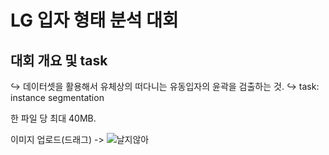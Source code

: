 # LG 입자 형태 분석 대회

## 대회 개요 및 task
↪ 데이터셋을 활용해서 유체상의 떠다니는 유동입자의 윤곽을 검출하는 것.
↪ task: instance segmentation 


한 파일 당 최대 40MB.

이미지 업로드(드래그) -> ![날지않아](https://user-images.githubusercontent.com/106142512/178384994-42cf94d8-89f1-4049-9375-923d709d5e5e.jpg)

